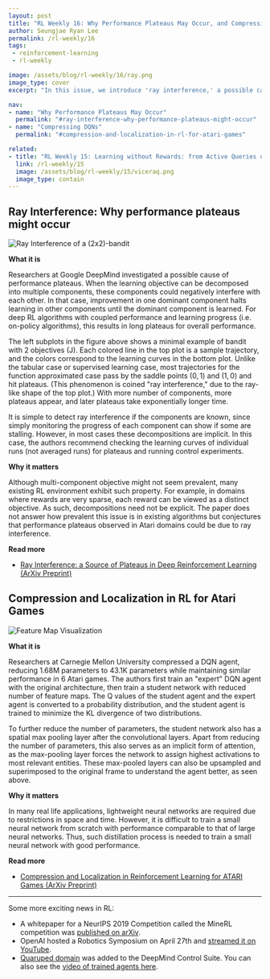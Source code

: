 ```yaml
---
layout: post
title: "RL Weekly 16: Why Performance Plateaus May Occur, and Compressing DQNs"
author: Seungjae Ryan Lee
permalink: /rl-weekly/16
tags:
 - reinforcement-learning
 - rl-weekly

image: /assets/blog/rl-weekly/16/ray.png
image_type: cover
excerpt: "In this issue, we introduce 'ray interference,' a possible cause of performance plateaus in deep reinforcement learning conjectured by Google DeepMind. We also introduce a network distillation method proposed by researchers at Carnegie Mellon University."

nav:
- name: "Why Performance Plateaus May Occur"
  permalink: "#ray-interference-why-performance-plateaus-might-occur"
- name: "Compressing DQNs"
  permalink: "#compression-and-localization-in-rl-for-atari-games"

related:
- title: "RL Weekly 15: Learning without Rewards: from Active Queries or Suboptimal Demonstrations"
  link: /rl-weekly/15
  image: /assets/blog/rl-weekly/15/viceraq.png
  image_type: contain
---
```



## Ray Interference: Why performance plateaus might occur

<div class="w100" style="margin: 10px auto;">
  <img src="{{ absolute_url }}/assets/blog/rl-weekly/16/ray.png" alt="Ray Interference of a (2x2)-bandit">
</div>

**What it is**

Researchers at Google DeepMind investigated a possible cause of performance plateaus. When the learning objective can be decomposed into multiple components, these components could negatively interfere with each other. In that case, improvement in one dominant component halts learning in other components until the dominant component is learned. For deep RL algorithms with coupled performance and learning progress (i.e. on-policy algorithms), this results in long plateaus for overall performance.

The left subplots in the figure above shows a minimal example of bandit with 2 objectives (J). Each colored line in the top plot is a sample trajectory, and the colors correspond to the learning curves in the bottom plot. Unlike the tabular case or supervised learning case, most trajectories for the function approximated case pass by the saddle points $(0, 1)$ and $(1, 0)$ and hit plateaus. (This phenomenon is coined "ray interference," due to the ray-like shape of the top plot.) With more number of components, more plateaus appear, and later plateaus take exponentially longer time.

It is simple to detect ray interference if the components are known, since simply monitoring the progress of each component can show if some are stalling. However, in most cases these decompositions are implicit. In this case, the authors recommend checking the learning curves of individual runs (not averaged runs) for plateaus and running control experiments.

**Why it matters**

Although multi-component objective might not seem prevalent, many existing RL environment exhibit such property. For example, in domains where rewards are very sparse, each reward can be viewed as a distinct objective. As such, decompositions need not be explicit. The paper does not answer how prevalent this issue is in existing algorithms but conjectures that performance plateaus observed in Atari domains could be due to ray interference.

**Read more**

- [Ray Interference: a Source of Plateaus in Deep Reinforcement Learning (ArXiv Preprint)](https://arxiv.org/abs/1904.11455)



## Compression and Localization in RL for Atari Games

<div class="w60" style="margin: 10px auto;">
  <img src="{{ absolute_url }}/assets/blog/rl-weekly/16/visualization.png" alt="Feature Map Visualization">
</div>

**What it is**

Researchers at Carnegie Mellon University compressed a DQN agent, reducing 1.68M parameters to 43.1K parameters while maintaining similar performance in 6 Atari games. The authors first train an "expert" DQN agent with the original architecture, then train a student network with reduced number of feature maps. The Q values of the student agent and the expert agent is converted to a probability distribution, and the student agent is trained to minimize the KL divergence of two distributions.

To further reduce the number of parameters, the student network also has a spatial max pooling layer after the convolutional layers. Apart from reducing the number of parameters, this also serves as an implicit form of attention, as the max-pooling layer forces the network to assign highest activations to most relevant entities. These max-pooled layers can also be upsampled and superimposed to the original frame to understand the agent better, as seen above.

**Why it matters**

In many real life applications, lightweight neural networks are required due to restrictions in space and time. However, it is difficult to train a small neural network from scratch with performance comparable to that of large neural networks. Thus, such distillation process is needed to train a small neural network with good performance.

**Read more**

- [Compression and Localization in Reinforcement Learning for ATARI Games (ArXiv Preprint)](https://arxiv.org/abs/1904.09489)

---

Some more exciting news in RL:

- A whitepaper for a NeurIPS 2019 Competition called the MineRL competition was [published on arXiv](https://arxiv.org/abs/1904.10079).
- OpenAI hosted a Robotics Symposium on April 27th and [streamed it on YouTube](https://www.youtube.com/watch?v=WRsxoVB8Yng).
- [Quaruped domain](https://github.com/deepmind/dm_control/blob/master/dm_control/suite/quadruped.py) was added to the DeepMind Control Suite. You can also see the [video of trained agents here](https://www.youtube.com/watch?v=RhRLjbb7pBE).
